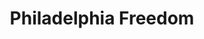 ---
pid: ch458
title: Philadelphia Freedom
location_transcription: On top of the SEPTA building
coordinates: "[-75.158113821539, 39.951540232871]"
zipcode: 
gen_neighborhood: 
neighborhood: 
outside_phl: 
age: 
age_range: 
instagram: 
image_file_name: ch_458.jpg
proposal_transcription: An Eagle statue on the top of a building where everyone can
  see it, remind people of freedom.
topic: Freedom
topic_summary: '0'
type: Sculpture Statue
keywords_other: 
credit: 
image_labels: 
twitter: 
facebook: 
permalink: "/monuments/ch458/"
layout: item-page
---